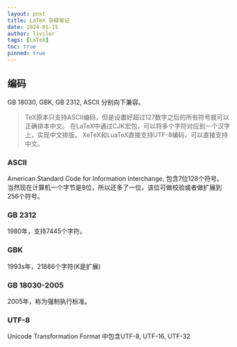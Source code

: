 ```yaml
---
layout: post
title: LaTeX 杂糅笔记
date: 2024-01-15
author: liviler
tags: [LaTeX]
toc: true
pinned: true
---
```


## 编码
GB 18030, GBK, GB 2312, ASCII 分别向下兼容。
> TeX原本只支持ASCII编码，但是设置好超过127数字之后的所有符号就可以正确排本中文。
> 在LaTeX中通过CJK宏包，可以将多个字符对应到一个汉字上，实现中文排版。
> XeTeX和LuaTeX直接支持UTF-8编码，可以直接支持中文。

### ASCII
American Standard Code for Information Interchange, 包含7位128个符号。
当然现在计算机一个字节是8位，所以还多了一位，该位可做校验或者做扩展到256个符号。
### GB 2312
1980年，支持7445个字符。
### GBK 
1993s年，21886个字符(K是扩展)
### GB 18030-2005  
2005年，称为强制执行标准。    

### UTF-8
Unicode Transformation Format 中包含UTF-8, UTF-16, UTF-32